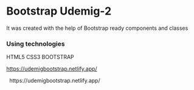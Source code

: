 <h1>Bootstrap Udemig-2</h1>
<P>It was created with the help of Bootstrap ready components and classes</P>
<h3>Using technologies</h3>
<p>HTML5 CSS3 BOOTSTRAP</p>

https://udemigbootstrap.netlify.app/

<img src="./ekran1.gif" alt="">
<img src="./ekran2.gif" alt="">
https://udemigbootstrap.netlify.app/
